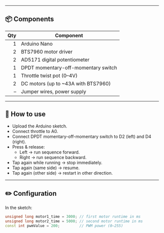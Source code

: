 
---

## 📦 **Components**

| Qty | Component                |
|----:|-------------------------|
| 1  | Arduino Nano             |
| 2  | BTS7960 motor driver     |
| 2  | AD5171 digital potentiometer |
| 1  | DPDT momentary-off-momentary switch |
| 1  | Throttle twist pot (0–4V)|
| 2  | DC motors (up to ~43A with BTS7960)|
| –  | Jumper wires, power supply |

---

## 🧰 **How to use**

* Upload the Arduino sketch.
* Connect throttle to A0.
* Connect DPDT momentary-off-momentary switch to D2 (left) and D4 (right).
* Press & release:
  * Left → run sequence forward.
  * Right → run sequence backward.
* Tap again while running → stop immediately.
* Tap again (same side) → resume.
* Tap again (other side) → restart in other direction.

---

## ✏️ **Configuration**

In the sketch:

```cpp
unsigned long motor1_time = 3000; // first motor runtime in ms
unsigned long motor2_time = 5000; // second motor runtime in ms
const int pwmValue = 200;         // PWM power (0–255)
